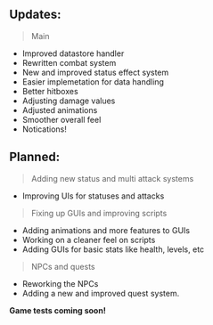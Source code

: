 ## **Updates:**
 
> Main
  
  - Improved datastore handler  
  - Rewritten combat system
  - New and improved status effect system
  - Easier implemetation for data handling
  - Better hitboxes
  - Adjusting damage values
  - Adjusted animations
  - Smoother overall feel
  - Notications!
  

## **Planned:**

> Adding new status and multi attack systems
  - Improving UIs for statuses and attacks
> Fixing up GUIs and improving scripts
  - Adding animations and more features to GUIs
  - Working on a cleaner feel on scripts 
  - Adding GUIs for basic stats like health, levels, etc
> NPCs and quests
  - Reworking the NPCs
  - Adding a new and improved quest system.

**Game tests coming soon!**
